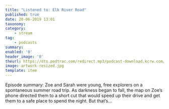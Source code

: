 ```yaml
---
title: "Listened to: Elk River Road"
published: true
date: 20-06-2019 13:01
taxonomy:
category:
	- stream
tag:
	- podcasts
summary:
enabled: '0'
header_image: '0'
theurl: https://dts.podtrac.com/redirect.mp3/podcast-download.kcrw.com/kcrw/audio/podcast/etc/nw/KCRW-nocturne-elk_river_road-190611.mp3
image: artwork-resized.jpg
template: item
---
```

 
Episode summary: Zoe and Sarah were young, free explorers on a spontaneous summer road trip. As darkness began to fall, the map on Zoe’s phone directed them to a short cut that would speed up their drive and get them to a safe place to spend the night. But that’s…
